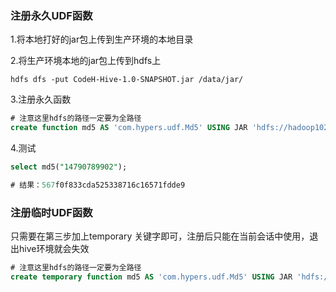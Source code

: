 ### 注册永久UDF函数

1.将本地打好的jar包上传到生产环境的本地目录

2.将生产环境本地的jar包上传到hdfs上

```shell
hdfs dfs -put CodeH-Hive-1.0-SNAPSHOT.jar /data/jar/
```

3.注册永久函数

```sql
# 注意这里hdfs的路径一定要为全路径
create function md5 AS 'com.hypers.udf.Md5' USING JAR 'hdfs://hadoop102:9000/data/jar/CodeH-Hive-1.0-SNAPSHOT.jar'; 
```

4.测试

```sql
select md5("14790789902");

# 结果：567f0f833cda525338716c16571fdde9
```

### 注册临时UDF函数

只需要在第三步加上temporary 关键字即可，注册后只能在当前会话中使用，退出hive环境就会失效

```sql
# 注意这里hdfs的路径一定要为全路径
create temporary function md5 AS 'com.hypers.udf.Md5' USING JAR 'hdfs://hadoop102:9000/data/jar/CodeH-Hive-1.0-SNAPSHOT.jar'; 
```

